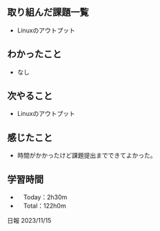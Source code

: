 ## 取り組んだ課題一覧
- Linuxのアウトプット

## わかったこと
- なし
  
## 次やること
- Linuxのアウトプット

## 感じたこと
- 時間がかかったけど課題提出までできてよかった。

## 学習時間
- 　Today：2h30m
- 　Total：122h0m

日報 2023/11/15

